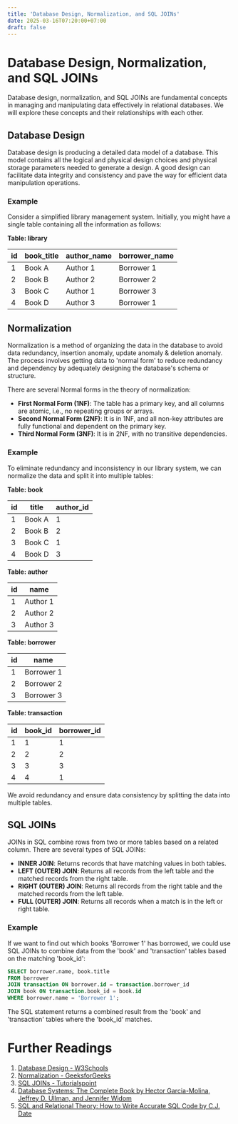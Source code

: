 ```yaml
---
title: 'Database Design, Normalization, and SQL JOINs'
date: 2025-03-16T07:20:00+07:00
draft: false
---
```


# Database Design, Normalization, and SQL JOINs

Database design, normalization, and SQL JOINs are fundamental concepts in managing and manipulating data effectively in relational databases. We will explore these concepts and their relationships with each other.

## Database Design

Database design is producing a detailed data model of a database. This model contains all the logical and physical design choices and physical storage parameters needed to generate a design. A good design can facilitate data integrity and consistency and pave the way for efficient data manipulation operations.

### Example

Consider a simplified library management system. Initially, you might have a single table containing all the information as follows:

**Table: library**

| id  | book_title | author_name | borrower_name |
| --- | ---------- | ----------- | ------------- |
| 1   | Book A     | Author 1    | Borrower 1    |
| 2   | Book B     | Author 2    | Borrower 2    |
| 3   | Book C     | Author 1    | Borrower 3    |
| 4   | Book D     | Author 3    | Borrower 1    |

## Normalization

Normalization is a method of organizing the data in the database to avoid data redundancy, insertion anomaly, update anomaly & deletion anomaly. The process involves getting data to 'normal form' to reduce redundancy and dependency by adequately designing the database's schema or structure.

There are several Normal forms in the theory of normalization:

- **First Normal Form (1NF)**: The table has a primary key, and all columns are atomic, i.e., no repeating groups or arrays.
- **Second Normal Form (2NF)**: It is in 1NF, and all non-key attributes are fully functional and dependent on the primary key.
- **Third Normal Form (3NF)**: It is in 2NF, with no transitive dependencies.

### Example

To eliminate redundancy and inconsistency in our library system, we can normalize the data and split it into multiple tables:

**Table: book**

| id  | title  | author_id |
| --- | ------ | --------- |
| 1   | Book A | 1         |
| 2   | Book B | 2         |
| 3   | Book C | 1         |
| 4   | Book D | 3         |

**Table: author**

| id  | name     |
| --- | -------- |
| 1   | Author 1 |
| 2   | Author 2 |
| 3   | Author 3 |

**Table: borrower**

| id  | name       |
| --- | ---------- |
| 1   | Borrower 1 |
| 2   | Borrower 2 |
| 3   | Borrower 3 |

**Table: transaction**

| id  | book_id | borrower_id |
| --- | ------- | ----------- |
| 1   | 1       | 1           |
| 2   | 2       | 2           |
| 3   | 3       | 3           |
| 4   | 4       | 1           |

We avoid redundancy and ensure data consistency by splitting the data into multiple tables.

## SQL JOINs

JOINs in SQL combine rows from two or more tables based on a related column. There are several types of SQL JOINs:

- **INNER JOIN**: Returns records that have matching values in both tables.
- **LEFT (OUTER) JOIN**: Returns all records from the left table and the matched records from the right table.
- **RIGHT (OUTER) JOIN**: Returns all records from the right table and the matched records from the left table.
- **FULL (OUTER) JOIN**: Returns all records when a match is in the left or right table.

### Example

If we want to find out which books 'Borrower 1' has borrowed, we could use SQL JOINs to combine data from the 'book' and 'transaction' tables based on the matching 'book_id':

```sql
SELECT borrower.name, book.title
FROM borrower
JOIN transaction ON borrower.id = transaction.borrower_id
JOIN book ON transaction.book_id = book.id
WHERE borrower.name = 'Borrower 1';
```

The SQL statement returns a combined result from the 'book' and 'transaction' tables where the 'book_id' matches.

# Further Readings

1. [Database Design - W3Schools](https://www.w3schools.com/sql/sql_intro.asp)
2. [Normalization - GeeksforGeeks](https://www.geeksforgeeks.org/introduction-of-database-normalization/)
3. [SQL JOINs - Tutorialspoint](https://www.tutorialspoint.com/sql/sql-using-joins.htm)
4. [Database Systems: The Complete Book by Hector Garcia-Molina, Jeffrey D. Ullman, and Jennifer Widom](https://www.amazon.com/Database-Systems-Complete-Book-2nd/dp/0131873253)
5. [SQL and Relational Theory: How to Write Accurate SQL Code by C.J. Date](https://www.amazon.com/SQL-Relational-Theory-Write-Accurate/dp/1491941170)
